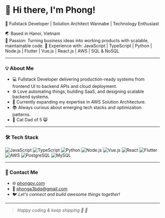 # 👋 Hi there, I'm Phong!

🚀 Fullstack Developer | Solution Architect Wannabe | Technology Enthusiast

🌏 Based in Hanoi, Vietnam  
🎯 Passion: Turning business ideas into working products with scalable, maintainable code.
💼 Experience with: JavaScript | TypeScript | Python | Node.js | Flutter | Vue.js | React.js | AWS | SQL & NoSQL

---

### 💡 About Me

- 💻  Fullstack Developer delivering production-ready systems from frontend UI to backend APIs and cloud deployment.
- ⚙️  Love automating things, building SaaS, and designing scalable backend systems.
- 🌱  Currently expanding my expertise in AWS Solution Architecture.
- 📚  Always curious about emerging tech stacks and optimization patterns.
- 🐾  Cat Dad of 5 😸

---

### 🛠 Tech Stack

![JavaScript](https://img.shields.io/badge/-JavaScript-F7DF1E?logo=javascript&logoColor=000)
![TypeScript](https://img.shields.io/badge/-TypeScript-3178C6?logo=typescript&logoColor=fff)
![Python](https://img.shields.io/badge/-Python-3776AB?logo=python&logoColor=fff)
![Node.js](https://img.shields.io/badge/-Node.js-339933?logo=node.js&logoColor=fff)
![Vue.js](https://img.shields.io/badge/-Vue.js-42b883?logo=vue.js&logoColor=fff)
![React](https://img.shields.io/badge/-React-61DAFB?logo=react&logoColor=000)
![Flutter](https://img.shields.io/badge/-Flutter-02569B?logo=flutter&logoColor=fff)
![AWS](https://img.shields.io/badge/-AWS-FF9900?logo=amazon-aws&logoColor=fff)
![PostgreSQL](https://img.shields.io/badge/-PostgreSQL-4169E1?logo=postgresql&logoColor=fff)
![MySQL](https://img.shields.io/badge/-MySQL-4479A1?logo=mysql&logoColor=fff)

---


### 🔗 Contact Me

- 🌐 [phongpv.com](https://phongpv.com)
- 📧 phonga3bdq@gmail.com
- 🐦 *Let's connect and build awesome things together!*

---

> *Happy coding & keep shipping 🚢 🚀*

